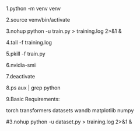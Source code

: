 1.python -m venv venv

2.source venv/bin/activate

3.nohup python -u train.py > training.log 2>&1 &

4.tail -f training.log

5.pkill -f train.py

6.nvidia-smi

7.deactivate

8.ps aux | grep python

9.Basic Requirements:

torch
transformers
datasets
wandb
matplotlib
numpy


#3.nohup python -u dataset.py > training.log 2>&1 &
